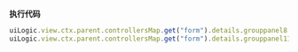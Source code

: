 <p class="panel-title"><b>执行代码</b></p>

```javascript
uiLogic.view.ctx.parent.controllersMap.get("form").details.grouppanel8.state.visible=true;
uiLogic.view.ctx.parent.controllersMap.get("form").details.grouppanel11.state.visible=false;
```
